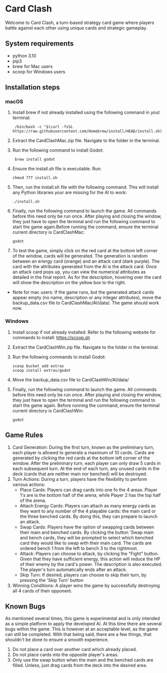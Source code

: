 # Card Clash
Welcome to Card Clash, a turn-based strategy card game where players battle against each other using unique cards and strategic gameplay.

## System requirements
* python 3.10
* pip3
* brew for Mac users
* scoop for Windows users

## Installation steps
### macOS
1. Install brew if not already installed using the following command in yout terminal:

        /bin/bash -c "$(curl -fsSL https://raw.githubusercontent.com/Homebrew/install/HEAD/install.sh)"

3. Extract the CardClashMac.zip file. Navigate to the folder in the terminal.
4. Run the following command to install Godot:

        brew install godot

5. Ensure the install.sh file is executable. Run:

       chmod 777 install.sh
6. Then, run the install.sh file with the following command. This will install any Python libraries your are
missing for the AI to work:

       ./install.sh

7. Finally, run the following command to launch the game. All commands before this need only be run once. After playing and closing the window, they just have to open the terminal and run the following command to start the game again.Before running the command, ensure the terminal current directory is CardClashMac:

       godot
8. To test the game, simply click on the red card at the bottom left corner of the window, cards will be generated. The generation is random between an energy card (orange) and an attack card (dark purple). The card with the attributes generated from the AI is the attack card. Once an attack card pops up, you can view the numerical attributes as detailed in the final report. As for the description, hovering over the card will show the description on the yellow box to the right.

* Note for mac users: If the game runs, but the generated attack cards appear empty (no name, description or any integer attributes), move the backup_data.csv file to CardClashMac/AI/data/. The game should work now.

### Windows
1. Install scoop if not already installed. Refer to the following website for commands to install: https://scoop.sh
2. Extract the CardClashWin.zip file. Navigate to the folder in the terminal.
3. Run the following commands to install Godot:

       scoop bucket add extras
       scoop install extras/godot
4. Move the backup_data.csv file to CardClashWin/AI/data/
5. Finally, run the following command to launch the game. All commands before this need only be run once. After playing and closing the window, they just have to open the terminal and run the following command to start the game again. Before running the command, ensure the terminal current directory is CardClashWin:

       godot


## Game Rules
1. Card Generation:
During the first turn, known as the preliminary turn, each player is allowed to generate a maximum of 10 cards.
Cards are generated by clicking the red cards at the bottom left corner of the window.
After the preliminary turn, each player can only draw 5 cards in each subsequent turn.
At the end of each turn, any unused cards in the deck (cards that are neither main nor benched) will be destroyed.
2. Turn Actions:
During a turn, players have the flexibility to perform various actions:
    * Place Cards: Players can drag cards into one fo the 4 areas. Player 1's are is the bottom half of the arena, while Player 2 has the top half of the arena.
    * Attach Energy Cards: Players can attach as many energy cards as they want to any number of the 4 playable cards: the main card or the three benched cards. By doing this, they can prepare to launch an attack.
    * Swap Cards: Players have the option of swapping cards between their main and benched cards. By clicking the button 'Swap main and bench cards, they will be prompted to select which benched card they would like to swap with their main card. The cards are ordered bench 1 from the left to bench 3 to the rightmost.
    * Attack: Players can choose to attack, by clicking the "Fight" button. Given that they have sufficient energy, this action will reduce the HP of their enemy by the card's power. The description is also executed. The player's turn automatically ends after an attack.
    * Skip Turn: If desired, players can choose to skip their turn, by pressing the 'Skip Turn' button
3. Winning Conditions:
A player wins the game by successfully destroying all 4 cards of their opponent.

## Known Bugs
As mentioned several times, this game is experimental and is only intended as a simple platform to apply the developed AI. At this time there are several bugs within the game. This is however at an acceptable level, as the game can still be completed.
With that being said, there are a few things, that shouldn't be done to ensure a smooth experience. 
1. Do not place a card over another card which already placed.
2. Do not place cards into the opposite player's areas.
3. Only use the swap button when the main and the benched cards are filled. Unless, just drag cards from the deck into the desired area.
